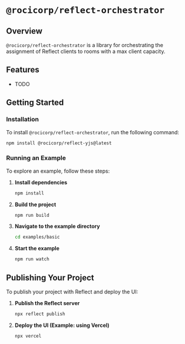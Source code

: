 # `@rocicorp/reflect-orchestrator`

## Overview

`@rocicorp/reflect-orchestrator` is a library for orchestrating the assignment of Reflect clients to rooms with 
a max client capacity.

## Features

- TODO

## Getting Started

### Installation

To install `@rocicorp/reflect-orchestrator`, run the following command:

```bash
npm install @rocicorp/reflect-yjs@latest
```

### Running an Example

To explore an example, follow these steps:

1. **Install dependencies**

   ```bash
   npm install
   ```

2. **Build the project**

   ```bash
   npm run build
   ```

3. **Navigate to the example directory**

   ```bash
   cd examples/basic
   ```

4. **Start the example**
   ```bash
   npm run watch
   ```

## Publishing Your Project

To publish your project with Reflect and deploy the UI:

1. **Publish the Reflect server**

   ```bash
   npx reflect publish
   ```

2. **Deploy the UI (Example: using Vercel)**
   ```bash
   npx vercel
   ```

